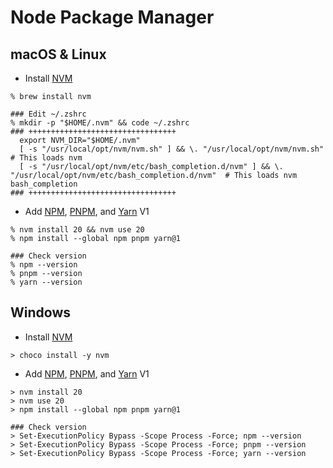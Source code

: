 # Node Package Manager

## macOS & Linux

- Install [NVM](https://github.com/nvm-sh/nvm)

```shell
% brew install nvm

### Edit ~/.zshrc
% mkdir -p "$HOME/.nvm" && code ~/.zshrc
### +++++++++++++++++++++++++++++++++
  export NVM_DIR="$HOME/.nvm"
  [ -s "/usr/local/opt/nvm/nvm.sh" ] && \. "/usr/local/opt/nvm/nvm.sh"  # This loads nvm
  [ -s "/usr/local/opt/nvm/etc/bash_completion.d/nvm" ] && \. "/usr/local/opt/nvm/etc/bash_completion.d/nvm"  # This loads nvm bash_completion
### +++++++++++++++++++++++++++++++++
```

- Add [NPM](https://www.npmjs.com/), [PNPM](https://pnpm.io/), and [Yarn](https://yarnpkg.com/) V1

```shell
% nvm install 20 && nvm use 20
% npm install --global npm pnpm yarn@1

### Check version
% npm --version
% pnpm --version
% yarn --version
```

## Windows

- Install [NVM](https://github.com/nvm-sh/nvm)

```shell
> choco install -y nvm
```

- Add [NPM](https://www.npmjs.com/), [PNPM](https://pnpm.io/), and [Yarn](https://yarnpkg.com/) V1

```shell
> nvm install 20
> nvm use 20
> npm install --global npm pnpm yarn@1

### Check version
> Set-ExecutionPolicy Bypass -Scope Process -Force; npm --version
> Set-ExecutionPolicy Bypass -Scope Process -Force; pnpm --version
> Set-ExecutionPolicy Bypass -Scope Process -Force; yarn --version
```
